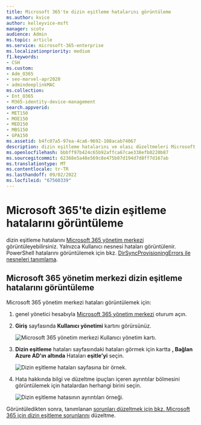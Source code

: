 ```yaml
---
title: Microsoft 365'te dizin eşitleme hatalarını görüntüleme
ms.author: kvice
author: kelleyvice-msft
manager: scotv
audience: Admin
ms.topic: article
ms.service: microsoft-365-enterprise
ms.localizationpriority: medium
f1.keywords:
- CSH
ms.custom:
- Adm_O365
- seo-marvel-apr2020
- admindeeplinkMAC
ms.collection:
- Ent_O365
- M365-identity-device-management
search.appverid:
- MET150
- MOE150
- MED150
- MBS150
- GPA150
ms.assetid: b4fc07a5-97ea-4ca6-9692-108acab74067
description: dizin eşitleme hatalarını ve olası düzeltmeleri Microsoft 365 yönetim merkezi görüntülemeyi öğrenin.
ms.openlocfilehash: bbbff97b424c65b92affca67cae338efb0220b87
ms.sourcegitcommit: 62368e5a48e569c8e475b07d194d7d8ff7d167ab
ms.translationtype: MT
ms.contentlocale: tr-TR
ms.lasthandoff: 09/02/2022
ms.locfileid: "67560339"
---
```

# <a name="view-directory-synchronization-errors-in-microsoft-365"></a>Microsoft 365'te dizin eşitleme hatalarını görüntüleme

dizin eşitleme hatalarını <a href="https://go.microsoft.com/fwlink/p/?linkid=2024339" target="_blank">Microsoft 365 yönetim merkezi</a> görüntüleyebilirsiniz. Yalnızca Kullanıcı nesnesi hataları görüntülenir. PowerShell hatalarını görüntülemek için bkz. [DirSyncProvisioningErrors ile nesneleri tanımlama](/azure/active-directory/hybrid/how-to-connect-syncservice-duplicate-attribute-resiliency).

## <a name="view-directory-synchronization-errors-in-the-microsoft-365-admin-center"></a>Microsoft 365 yönetim merkezi dizin eşitleme hatalarını görüntüleme

Microsoft 365 yönetim merkezi hataları görüntülemek için:
  
1. genel yönetici hesabıyla [Microsoft 365 yönetim merkezi](https://admin.microsoft.com) oturum açın. 
    
2. **Giriş** sayfasında **Kullanıcı yönetimi** kartını görürsünüz. 
    
    ![Microsoft 365 yönetim merkezi Kullanıcı yönetim kartı.](../media/060006e9-de61-49d5-8979-e77cda198e71.png)
  
3. **Dizin eşitleme** hataları sayfasındaki hataları görmek için kartta **, Bağlan Azure AD'ın altında** Hataları **eşitle'yi** seçin.   
    
    ![Dizin eşitleme hataları sayfasına bir örnek.](../media/882094a3-80d3-4aae-b90b-78b27047974c.png)

4. Hata hakkında bilgi ve düzeltme ipuçları içeren ayrıntılar bölmesini görüntülemek için hatalardan herhangi birini seçin.

   ![Dizin eşitleme hatasının ayrıntıları örneği.](../media/a6e302d4-6be7-4e3a-b4b5-81c5a2c02952.png)
  
Görüntüledikten sonra, tanımlanan [sorunları düzeltmek için bkz. Microsoft 365 için dizin eşitleme sorunlarını](fix-problems-with-directory-synchronization.md) düzeltme.